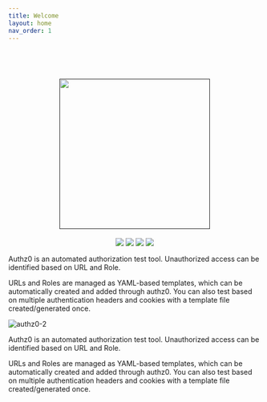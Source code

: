 ```yaml
---
title: Welcome
layout: home
nav_order: 1
---
```


<h1 align="center">
  <br>
  <a href=""><img src="https://user-images.githubusercontent.com/13212227/149369752-8b344201-ebc4-43b2-8d64-b1229a5ee4c2.png" alt="" width="300px;"></a>
</h1>
<p align="center">
  <a href=""><img src="https://img.shields.io/badge/contributions-welcome-brightgreen.svg?style=flat"></a>
  <a href="https://goreportcard.com/report/github.com/hahwul/authz0"><img src="https://goreportcard.com/badge/github.com/hahwul/authz0"></a>
  <a href="https://github.com/hahwul/authz0/actions/workflows/go.yml"><img src="https://github.com/hahwul/authz0/actions/workflows/go.yml/badge.svg"></a>
  <a href="https://twitter.com/intent/follow?screen_name=hahwul"><img src="https://img.shields.io/twitter/follow/hahwul?style=flat&logo=twitter"></a>
</p>


Authz0 is an automated authorization test tool. Unauthorized access can be identified based on URL and Role. 

URLs and Roles are managed as YAML-based templates, which can be automatically created and added through authz0. You can also test based on multiple authentication headers and cookies with a template file created/generated once.

![authz0-2](https://user-images.githubusercontent.com/13212227/149650143-a34d8826-f272-4aca-b9a7-323de268cd52.jpg)


Authz0 is an automated authorization test tool. Unauthorized access can be identified based on URL and Role.

URLs and Roles are managed as YAML-based templates, which can be automatically created and added through authz0. You can also test based on multiple authentication headers and cookies with a template file created/generated once.